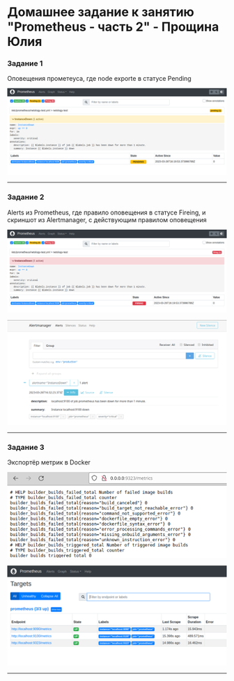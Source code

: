 # Домашнее задание к занятию "Prometheus - часть 2" - Прощина Юлия

### Задание 1

Оповещения прометeуса, где node exporte в статусе Pending

![Оповещения](https://github.com/JulianP-P/sys-homework/blob/prometheis-part2/img/img1.png)


---

### Задание 2

Alerts из Prometheus, где правило оповещения в статусе Fireing, и скриншот из Alertmanager, с действующим правилом оповещения

![Alerts](https://github.com/JulianP-P/sys-homework/blob/prometheis-part2/img/img2.png)


![Alertmanager](https://github.com/JulianP-P/sys-homework/blob/prometheis-part2/img/img3.png)


---

### Задание 3

Экспортёр метрик в Docker

![Эндпоинт](https://github.com/JulianP-P/sys-homework/blob/prometheis-part2/img/img4.png)

![Дашборд](https://github.com/JulianP-P/sys-homework/blob/prometheis-part2/img/img5.png)

---

